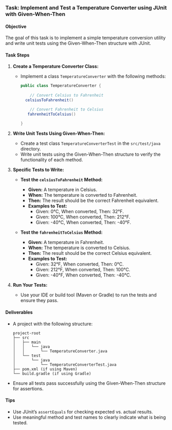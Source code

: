 ### Task: Implement and Test a Temperature Converter using JUnit with Given-When-Then

#### Objective
The goal of this task is to implement a simple temperature conversion utility and write unit tests using the Given-When-Then structure with JUnit.

#### Task Steps

1. **Create a Temperature Converter Class:**
    - Implement a class `TemperatureConverter` with the following methods:
        ```java
        public class TemperatureConverter {
            
            // Convert Celsius to Fahrenheit
          celsiusToFahrenheit()

            // Convert Fahrenheit to Celsius
           fahrenheitToCelsius()
            
        }
        ```

2. **Write Unit Tests Using Given-When-Then:**
    - Create a test class `TemperatureConverterTest` in the `src/test/java` directory.
    - Write unit tests using the Given-When-Then structure to verify the functionality of each method.

3. **Specific Tests to Write:**

    - **Test the `celsiusToFahrenheit` Method:**
        - **Given:** A temperature in Celsius.
        - **When:** The temperature is converted to Fahrenheit.
        - **Then:** The result should be the correct Fahrenheit equivalent.
        - **Examples to Test:**
            - Given: 0°C, When converted, Then: 32°F.
            - Given: 100°C, When converted, Then: 212°F.
            - Given: -40°C, When converted, Then: -40°F.

    - **Test the `fahrenheitToCelsius` Method:**
        - **Given:** A temperature in Fahrenheit.
        - **When:** The temperature is converted to Celsius.
        - **Then:** The result should be the correct Celsius equivalent.
        - **Examples to Test:**
            - Given: 32°F, When converted, Then: 0°C.
            - Given: 212°F, When converted, Then: 100°C.
            - Given: -40°F, When converted, Then: -40°C.

4. **Run Your Tests:**
    - Use your IDE or build tool (Maven or Gradle) to run the tests and ensure they pass.

#### Deliverables
- A project with the following structure:
    ```
    project-root
    ├── src
    │   ├── main
    │   │   └── java
    │   │       └── TemperatureConverter.java
    │   └── test
    │       └── java
    │           └── TemperatureConverterTest.java
    ├── pom.xml (if using Maven)
    └── build.gradle (if using Gradle)
    ```
- Ensure all tests pass successfully using the Given-When-Then structure for assertions.

#### Tips
- Use JUnit’s `assertEquals` for checking expected vs. actual results.
- Use meaningful method and test names to clearly indicate what is being tested.
